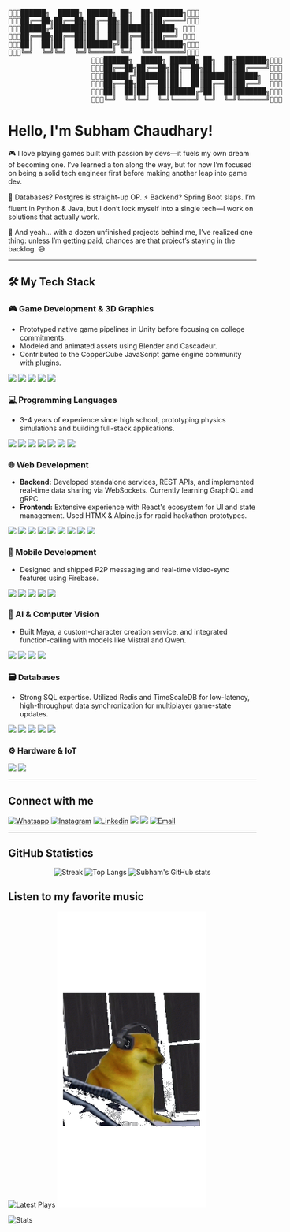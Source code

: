 
<div style="width:700px;">
<pre>
🌸🌺💮██████╗  █████╗ ██████╗ ██╗  ██╗███████╗💮🌺🌸                    
🌸🌺💮██╔══██╗██╔══██╗██╔══██╗██║  ██║██╔════╝💮🌺🌸                    
🌸🌺💮██████╔╝███████║██║  ██║███████║█████╗ 💮🌺🌸                    
🌸🌺💮██╔══██╗██╔══██║██║  ██║██╔══██║██╔══╝ 💮🌺🌸                    
🌸🌺💮██║  ██║██║  ██║██████╔╝██║  ██║███████╗💮🌺🌸                    
🌸🌺💮╚═╝  ╚═╝╚═╝  ╚═╝╚═════╝ ╚═╝  ╚═╝╚══════╝💮🌺🌸                    
                    🌸🌺💮██████╗  █████╗ ██████╗ ██╗  ██╗███████╗💮🌺🌸
                    🌸🌺💮██╔══██╗██╔══██╗██╔══██╗██║  ██║██╔════╝💮🌺🌸
                    🌸🌺💮██████╔╝███████║██║  ██║███████║█████╗  💮🌺🌸
                    🌸🌺💮██╔══██╗██╔══██║██║  ██║██╔══██║██╔══╝  💮🌺🌸
                    🌸🌺💮██║  ██║██║  ██║██████╔╝██║  ██║███████╗💮🌺🌸
                    🌸🌺💮╚═╝  ╚═╝╚═╝  ╚═╝╚═════╝ ╚═╝  ╚═╝╚══════╝💮🌺🌸
</pre>
</div>

# Hello, I'm **Subham Chaudhary!**

🎮 I love playing games built with passion by devs—it fuels my own dream of becoming one. I’ve learned a ton along the way, but for now I’m focused on being a solid tech engineer first before making another leap into game dev.

💾 Databases? Postgres is straight-up OP. ⚡ Backend? Spring Boot slaps. I’m fluent in Python & Java, but I don’t lock myself into a single tech—I work on solutions that actually work.

🚀 And yeah… with a dozen unfinished projects behind me, I’ve realized one thing: unless I’m getting paid, chances are that project’s staying in the backlog. 😅

---

## 🛠️ My Tech Stack

### 🎮 Game Development & 3D Graphics
* Prototyped native game pipelines in Unity before focusing on college commitments.
* Modeled and animated assets using Blender and Cascadeur.
* Contributed to the CopperCube JavaScript game engine community with plugins.

<p>
    <img src="https://img.shields.io/badge/-Unity-000000?style=for-the-badge&logo=unity" />
    <img src="https://img.shields.io/badge/-Unreal%20Engine-313131?style=for-the-badge&logo=unrealengine" />
    <img src="https://img.shields.io/badge/-Blender-F5792A?style=for-the-badge&logo=blender" />
    <img src="https://img.shields.io/badge/-Cascadeur-2D2D2D?style=for-the-badge" />
    <img src="https://img.shields.io/badge/-CopperCube-8B4513?style=for-the-badge" />
</p>

### 💻 Programming Languages
* 3-4 years of experience since high school, prototyping physics simulations and building full-stack applications.

<p>
    <img src="https://img.shields.io/badge/-Python-3776AB?style=for-the-badge&logo=python" />
    <img src="https://img.shields.io/badge/-C%23-239120?style=for-the-badge&logo=c-sharp" />
    <img src="https://img.shields.io/badge/-Java-007396?style=for-the-badge&logo=java" />
    <img src="https://img.shields.io/badge/-JavaScript-F7DF1E?style=for-the-badge&logo=javascript" />
    <img src="https://img.shields.io/badge/-C-A8B9CC?style=for-the-badge&logo=c" />
    <img src="https://img.shields.io/badge/-Kotlin-7F52FF?style=for-the-badge&logo=kotlin" />
    <img src="https://img.shields.io/badge/-SQL-4479A1?style=for-the-badge&logo=mysql" />
</p>

### 🌐 Web Development
* **Backend:** Developed standalone services, REST APIs, and implemented real-time data sharing via WebSockets. Currently learning GraphQL and gRPC.
* **Frontend:** Extensive experience with React's ecosystem for UI and state management. Used HTMX & Alpine.js for rapid hackathon prototypes.

<p>
    <img src="https://img.shields.io/badge/-Django-092E20?style=for-the-badge&logo=django" />
    <img src="https://img.shields.io/badge/-Spring%20Boot-6DB33F?style=for-the-badge&logo=spring-boot" />
    <img src="https://img.shields.io/badge/-Flask-000000?style=for-the-badge&logo=flask" />
    <img src="https://img.shields.io/badge/-Node.js-339933?style=for-the-badge&logo=nodedotjs" />
    <img src="https://img.shields.io/badge/-FastAPI-009688?style=for-the-badge&logo=fastapi" />
    <img src="https://img.shields.io/badge/-React-61DAFB?style=for-the-badge&logo=react" />
    <img src="https://img.shields.io/badge/-Vue.js-4FC08D?style=for-the-badge&logo=vuedotjs" />
    <img src="https://img.shields.io/badge/-HTMX-3366CC?style=for-the-badge" />
    <img src="https://img.shields.io/badge/-Alpine.js-77C1D2?style=for-the-badge&logo=alpinedotjs" />
</p>

### 📱 Mobile Development
* Designed and shipped P2P messaging and real-time video-sync features using Firebase.

<p>
    <img src="https://img.shields.io/badge/-Android-3DDC84?style=for-the-badge&logo=android" />
    <img src="https://img.shields.io/badge/-Flutter-02569B?style=for-the-badge&logo=flutter" />
    <img src="https://img.shields.io/badge/-React%20Native-61DAFB?style=for-the-badge&logo=react" />
    <img src="https://img.shields.io/badge/-Firebase-FFCA28?style=for-the-badge&logo=firebase" />
    <img src="https://img.shields.io/badge/-Sketchware-1E88E5?style=for-the-badge" />
</p>

### 🧠 AI & Computer Vision
* Built Maya, a custom-character creation service, and integrated function-calling with models like Mistral and Qwen.

<p>
    <img src="https://img.shields.io/badge/-OpenCV-5C3EE8?style=for-the-badge&logo=opencv" />
    <img src="https://img.shields.io/badge/-MediaPipe-007F73?style=for-the-badge&logo=google" />
    <img src="https://img.shields.io/badge/-Ollama-000000?style=for-the-badge" />
    <img src="https://img.shields.io/badge/-OpenPose-E91E63?style=for-the-badge" />
</p>

### 🗃️ Databases
* Strong SQL expertise. Utilized Redis and TimeScaleDB for low-latency, high-throughput data synchronization for multiplayer game-state updates.

<p>
    <img src="https://img.shields.io/badge/-PostgreSQL-4169E1?style=for-the-badge&logo=postgresql" />
    <img src="https://img.shields.io/badge/-MongoDB-47A248?style=for-the-badge&logo=mongodb" />
    <img src="https://img.shields.io/badge/-Redis-DC382D?style=for-the-badge&logo=redis" />
    <img src="https://img.shields.io/badge/-SQLite-003B57?style=for-the-badge&logo=sqlite" />
    <img src="https://img.shields.io/badge/-TimeScaleDB-F29218?style=for-the-badge&logo=timescaledb" />
</p>

### ⚙️ Hardware & IoT
<p>
    <img src="https://img.shields.io/badge/-Arduino-00979D?style=for-the-badge&logo=arduino" />
    <img src="https://img.shields.io/badge/-Raspberry%20Pi-A22846?style=for-the-badge&logo=raspberry-pi" />
</p>

---

## Connect with me

<div align="left">

[![Whatsapp](https://img.shields.io/badge/-Whatsapp-25D366?style=for-the-badge&logo=whatsapp&labelColor=black)](https://wa.link/18tf6f)
[![Instagram](https://img.shields.io/badge/-Instagram-E4405F?style=for-the-badge&logo=instagram&logoColor=white)](https://www.instagram.com/shubhi._._.singh)
[![Linkedin](https://img.shields.io/badge/-Linkedin-0A66C2?style=for-the-badge&logo=linkedin&labelColor=black)](https://www.linkedin.com/in/subham-chaudhary-53668229b/)
<a href="" onclick="navigator.clipboard.writeText('venom__69sda');return false;"><img src="https://img.shields.io/badge/copy username-Discord-5865F2?style=for-the-badge&logo=discord&logoColor=white"></a>
<a href="mailto:shubhu.uwu@gmail.com" onclick="navigator.clipboard.writeText('venom__69sda');return false;"><img src="https://img.shields.io/badge/shubhu.uwu@gmail.com-gmail-EA4335?&style=for-the-badge&logo=gmail&labelColor=black)"></a>
[![Email](https://img.shields.io/badge/Open_in_pc-gmail-EA4335?&style=for-the-badge&logo=gmail&labelColor=black)](https://mail.google.com/mail/u/0/?fs=1&to=shubhu.uwu@gmail.com&su=Subject&body=Got%20Your%20mail%20from%20github&tf=cm)
</div>

---

## GitHub Statistics

<div align="center">

![Streak](https://github-readme-streak-stats.herokuapp.com/?user=subham-chaudhary&theme=tokyonight)
![Top Langs](https://github-readme-stats.vercel.app/api/top-langs/?username=Subham-chaudhary&layout=compact&theme=tokyonight)
![Subham's GitHub stats](https://github-readme-stats.vercel.app/api?username=Subham-chaudhary&show_icons=true&theme=tokyonight&include_all_commits=true&count_private=true)
</div>

<!-- <picture>
  <source
    srcset="https://github-readme-stats.vercel.app/api?username=Subham-chaudhary&show_icons=true&theme=tokyonight&include_all_commits=true&count_private=true"
    media="(prefers-color-scheme: dark)"
  />
  <source
    srcset="https://github-readme-stats.vercel.app/api?username=Subham-chaudhary&show_icons=true&include_all_commits=true&count_private=true"
    media="(prefers-color-scheme: light), (prefers-color-scheme: no-preference)"
  />
  <img src="https://github-readme-stats.vercel.app/api?username=Subham-chaudhary&show_icons=true&include_all_commits=true&count_private=true" />
</picture> -->

## Listen to my favorite music
<div align="left">

![Latest Plays](https://spotify-recently-played-readme.vercel.app/api?user=31zkmm6gnj27xidlx6v2kl2rgtsq&count=10)
<img src="me-cheelin2.gif" height="600" alt="Me Cheelin" />

</div>

![Stats](https://hit.yhype.me/github/profile?account_id=150613597)

